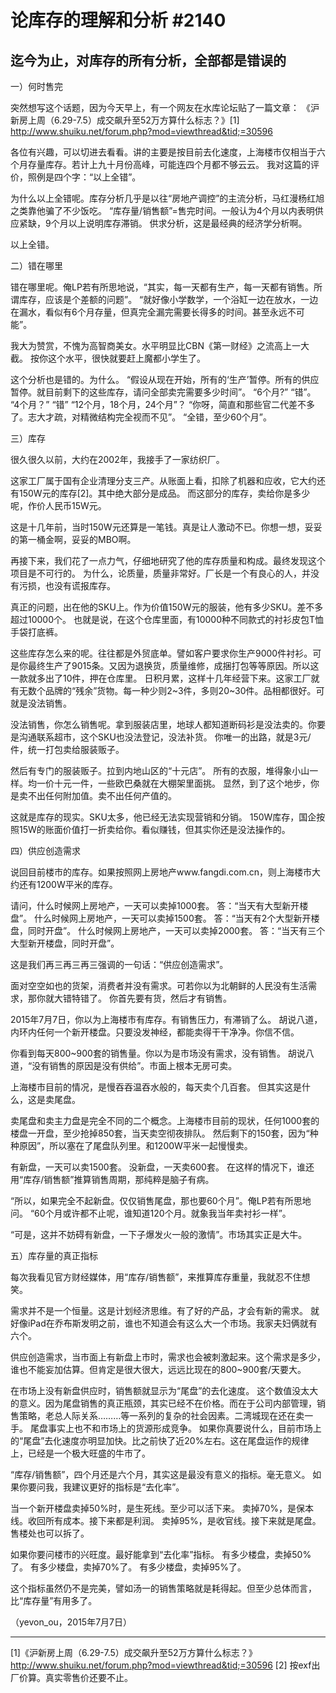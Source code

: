 # 论库存的理解和分析 #2140

## 迄今为止，对库存的所有分析，全部都是错误的

一）何时售完

突然想写这个话题，因为今天早上，有一个网友在水库论坛贴了一篇文章：
《沪新房上周（6.29-7.5）成交飙升至52万方算什么标志？》[1]
http://www.shuiku.net/forum.php?mod=viewthread&tid;=30596

各位有兴趣，可以切进去看看。讲的主要是按目前去化速度，上海楼市仅相当于六个月存量库存。若计上九十月份高峰，可能连四个月都不够云云。
我对这篇的评价，照例是四个字：“以上全错”。


为什么以上全错呢。库存分析几乎是以往“房地产调控”的主流分析，马红漫杨红旭之类靠他骗了不少饭吃。
“库存量/销售额”=售完时间。一般认为4个月以内表明供应紧缺，9个月以上说明库存滞销。
供求分析，这是最经典的经济学分析啊。

以上全错。


二）错在哪里

错在哪里呢。俺LP若有所思地说，“其实，每一天都有生产，每一天都有销售。所谓库存，应该是个差额的问题”。
“就好像小学数学，一个浴缸一边在放水，一边在漏水，看似有6个月存量，但真完全漏完需要长得多的时间。甚至永远不可能”。

我大为赞赏，不愧为高智商美女。水平明显比CBN《第一财经》之流高上一大截。
按你这个水平，很快就要赶上魔都小学生了。

这个分析也是错的。为什么。
“假设从现在开始，所有的‘生产’暂停。所有的供应暂停。就目前剩下的这些库存，请问全部卖完需要多少时间”。
“6个月?”
“错”。
“4个月？”
“错”
“12个月，18个月，24个月”？
“你呀，简直和那些官二代差不多了。志大才疏，对精微结构完全视而不见”。
“全错，至少60个月”。


三）库存

很久很久以前，大约在2002年，我接手了一家纺织厂。

这家工厂属于国有企业清理分支三产。从账面上看，扣除了机器和应收，它大约还有150W元的库存[2]。其中绝大部分是成品。
而这部分的库存，卖给你是多少呢，作价人民币15W元。

这是十几年前，当时150W元还算是一笔钱。真是让人激动不已。你想一想，妥妥的第一桶金啊，妥妥的MBO啊。

再接下来，我们花了一点力气，仔细地研究了他的库存质量和构成。最终发现这个项目是不可行的。
为什么，论质量，质量非常好。厂长是一个有良心的人，并没有污损，也没有谎报库存。

真正的问题，出在他的SKU上。作为价值150W元的服装，他有多少SKU。差不多超过10000个。
也就是说，在这个仓库里面，有10000种不同款式的衬衫皮包T恤手袋打底裤。

这些库存怎么来的呢。往往都是外贸底单。譬如客户要求你生产9000件衬衫。可是你最终生产了9015条。又因为退换货，质量维修，成捆打包等等原因。所以这一款就多出了10件，押在仓库里。
日积月累，这样十几年经营下来。这家工厂就有无数个品牌的“残余”货物。每一种少则2~3件，多则20~30件。品相都很好。可就是没法销售。

没法销售，你怎么销售呢。拿到服装店里，地球人都知道断码衫是没法卖的。你要是沟通联系超市，这个SKU也没法登记，没法补货。
你唯一的出路，就是3元/件，统一打包卖给服装贩子。

然后有专门的服装贩子。拉到内地山区的“十元店”。
所有的衣服，堆得象小山一样。均一价十元一件，一些欧巴桑就在大棚架里面挑。
显然，到了这个地步，你是卖不出任何附加值。卖不出任何产值的。

这就是库存的现实。SKU太多，他已经无法实现营销和分销。
150W库存，国企按照15W的账面价值打一折卖给你。看似赚钱，但其实你还是没法操作的。


四）供应创造需求

说回目前楼市的库存。如果按照网上房地产www.fangdi.com.cn，则上海楼市大约还有1200W平米的库存。

请问，什么时候网上房地产，一天可以卖掉1000套。
答：“当天有大型新开楼盘”。
什么时候网上房地产，一天可以卖掉1500套。
答：“当天有2个大型新开楼盘，同时开盘”。
什么时候网上房地产，一天可以卖掉2000套。
答：“当天有三个大型新开楼盘，同时开盘”。

这是我们再三再三再三强调的一句话：“供应创造需求”。

面对空空如也的货架，消费者并没有需求。可若你以为北朝鲜的人民没有生活需求，那你就大错特错了。
你首先要有货，然后才有销售。


2015年7月7日，你以为上海楼市有库存。有销售压力，有滞销了么。
胡说八道，内环内任何一个新开楼盘。只要没发神经，都能卖得干干净净。你信不信。

你看到每天800~900套的销售量。你以为是市场没有需求，没有销售。
胡说八道，“没有销售的原因是没有供给”。市面上根本无房可卖。


上海楼市目前的情况，是慢吞吞温吞水般的，每天卖个几百套。
但其实这是什么，这是卖尾盘。

卖尾盘和卖主力盘是完全不同的二个概念。上海楼市目前的现状，任何1000套的楼盘一开盘，至少抢掉850套，当天卖空彻夜排队。
然后剩下的150套，因为“种种原因”，所以塞在了尾盘队列里。和1200W平米一起慢慢卖。

有新盘，一天可以卖1500套。
没新盘，一天卖600套。
在这样的情况下，谁还用“库存/销售额”推算销售周期，那纯粹是脑子有病。


“所以，如果完全不起新盘。仅仅销售尾盘，那也要60个月”。俺LP若有所思地问。
“60个月或许都不止呢，谁知道120个月。就象我当年卖衬衫一样”。

“可是，这并不妨碍有新盘，一下子爆发火一般的激情”。市场其实正是大牛。


五）库存量的真正指标

每次我看见官方财经媒体，用“库存/销售额”，来推算库存重量，我就忍不住想笑。

需求并不是一个恒量。这是计划经济思维。有了好的产品，才会有新的需求。
就好像iPad在乔布斯发明之前，谁也不知道会有这么大一个市场。我家夫妇俩就有六个。

供应创造需求，当市面上有新盘上市时，需求也会被刺激起来。这个需求是多少，谁也不能妄加估算。但肯定是很大很大，远远比现在的800~900套/天要大。

在市场上没有新盘供应时，销售额就显示为“尾盘”的去化速度。
这个数值没太大的意义。因为尾盘销售的真正瓶颈，其实已经不在价格。而在于公司内部管理，销售策略，老总人际关系………等一系列的复杂的社会因素。二湾城现在还在卖一手。
尾盘事实上也不和市场上的货源形成竞争。
如果你真要说什么，目前市场上的“尾盘”去化速度亦明显加快。比之前快了近20%左右。这在尾盘运作的规律上，已经是一个极大旺盛的牛市了。


“库存/销售额”，四个月还是六个月，其实这是最没有意义的指标。毫无意义。
如果你要问我，我建议更好的指标是“去化率”。

当一个新开楼盘卖掉50%时，是生死线。至少可以活下来。
卖掉70%，是保本线。收回所有成本。接下来都是利润。
卖掉95%，是收官线。接下来就是尾盘。售楼处也可以拆了。

如果你要问楼市的兴旺度。最好能拿到“去化率”指标。
有多少楼盘，卖掉50%了。
有多少楼盘，卖掉70%了。
有多少楼盘，卖掉95%了。

这个指标虽然仍不是完美，譬如汤一的销售策略就是耗得起。但至少总体而言，比“库存量”有用多了。


（yevon_ou，2015年7月7日）


---

[1]《沪新房上周（6.29-7.5）成交飙升至52万方算什么标志？》http://www.shuiku.net/forum.php?mod=viewthread&tid;=30596
[2] 按exf出厂价算。真实零售价还要不止。
